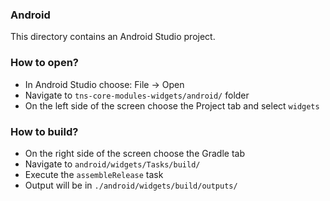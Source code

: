 ### Android

This directory contains an Android Studio project.

### How to open?
* In Android Studio choose: File -> Open
* Navigate to `tns-core-modules-widgets/android/` folder
* On the left side of the screen choose the Project tab and select `widgets`

### How to build?
* On the right side of the screen choose the Gradle tab
* Navigate to `android/widgets/Tasks/build/`
* Execute the `assembleRelease` task
* Output will be in `./android/widgets/build/outputs/`
